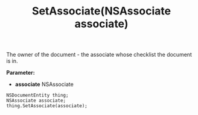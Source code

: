﻿---
uid: crmscript_ref_NSDocumentEntity_SetAssociate
title: SetAssociate(NSAssociate associate)
intellisense: NSDocumentEntity.SetAssociate
keywords: NSDocumentEntity, GetAssociate
so.topic: reference
---

The owner of the document - the associate whose checklist the document is in.

**Parameter:** 
 - **associate** NSAssociate

```crmscript
NSDocumentEntity thing;
NSAssociate associate;
thing.SetAssociate(associate);
```

